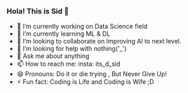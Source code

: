### Hola! This is Sid 👋

- 🔭 I’m currently working on Data Science field
- 🌱 I’m currently learning ML & DL
- 👯 I’m looking to collaborate on Improving AI to next level.
- 🤔 I’m looking for help with nothing('_')
- 💬 Ask me about anything 
- 📫 How to reach me: insta: its_d_sid 
- 😄 Pronouns: Do it or die trying , But Never Give Up!
- ⚡ Fun fact: Coding is Life and Coding is Wife ;D

